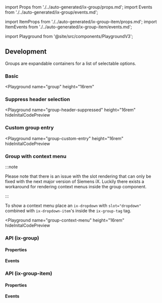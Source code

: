 import Props from './../auto-generated/ix-group/props.md';
import Events from './../auto-generated/ix-group/events.md';

import ItemProps from './../auto-generated/ix-group-item/props.md';
import ItemEvents from './../auto-generated/ix-group-item/events.md';

import Playground from '@site/src/components/PlaygroundV3';

## Development

<!-- introduction start -->
Groups are expandable containers for a list of selectable options.
<!-- introduction end -->

### Basic

<Playground
  name="group"
  height="16rem"
  >
</Playground>

### Suppress header selection

<Playground
  name="group-header-suppressed"
  height="16rem"
  hideInitalCodePreview
  >
</Playground>

### Custom group entry

<Playground
  name="group-custom-entry"
  height="16rem"
  hideInitalCodePreview
  >
</Playground>

### Group with context menu

:::note

Please note that there is an issue with the slot rendering that can only be fixed with the next major version of Siemens iX.
Luckily there exists a workaround for rendering context menus inside the group component.

:::

To show a context menu place an `ix-dropdown` with `slot="dropdown"` combined with `ix-dropdown-item`'s inside the `ix-group-tag` tag.

<Playground
  name="group-context-menu"
  height="16rem"
  hideInitalCodePreview
  >
</Playground>

### API (ix-group)

#### Properties

<Props />

#### Events

<Events />

### API (ix-group-item)

#### Properties

<ItemProps />

#### Events

<ItemEvents />
